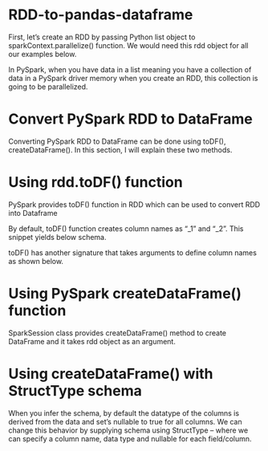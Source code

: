 # RDD-to-pandas-dataframe

First, let’s create an RDD by passing Python list object to sparkContext.parallelize() function. We would need this rdd object for all our examples below.

In PySpark, when you have data in a list meaning you have a collection of data in a PySpark driver memory when you create an RDD, this collection is going to be parallelized.

# Convert PySpark RDD to DataFrame

Converting PySpark RDD to DataFrame can be done using toDF(), createDataFrame(). In this section, I will explain these two methods.

# Using rdd.toDF() function

PySpark provides toDF() function in RDD which can be used to convert RDD into Dataframe

By default, toDF() function creates column names as “_1” and “_2”. This snippet yields below schema.

toDF() has another signature that takes arguments to define column names as shown below.


# Using PySpark createDataFrame() function

SparkSession class provides createDataFrame() method to create DataFrame and it takes rdd object as an argument.


# Using createDataFrame() with StructType schema

When you infer the schema, by default the datatype of the columns is derived from the data and set’s nullable to true for all columns. We can change this behavior by supplying schema using StructType – where we can specify a column name, data type and nullable for each field/column.


